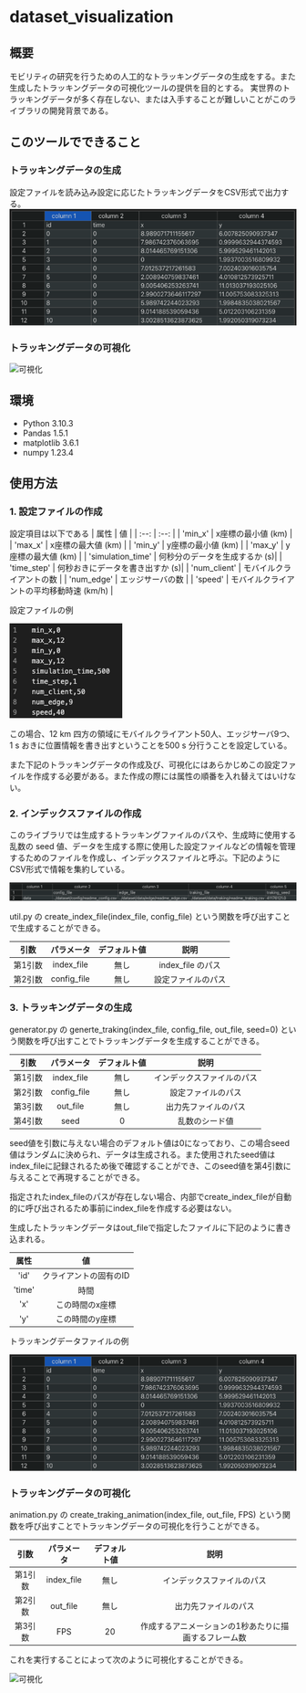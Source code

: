# dataset_visualization
## 概要

モビリティの研究を行うための人工的なトラッキングデータの生成をする。また生成したトラッキングデータの可視化ツールの提供を目的とする。
実世界のトラッキングデータが多く存在しない、または入手することが難しいことがこのライブラリの開発背景である。

## このツールでできること

### トラッキングデータの生成

設定ファイルを読み込み設定に応じたトラッキングデータをCSV形式で出力する。
![トラッキングデータ](/traking_csv.png)



### トラッキングデータの可視化

![可視化](/readme_animation.gif)

## 環境
- Python 3.10.3
- Pandas 1.5.1
- matplotlib 3.6.1
- numpy 1.23.4


## 使用方法

### 1. 設定ファイルの作成

設定項目は以下である
| 属性 | 値 |
| :--: | :--: |
| 'min_x' | x座標の最小値 (km) |
| 'max_x' | x座標の最大値 (km) |
| 'min_y' | y座標の最小値 (km) |
| 'max_y' | y座標の最大値 (km) |
| 'simulation_time' | 何秒分のデータを生成するか (s)|
| 'time_step' | 何秒おきにデータを書き出すか (s)|
| 'num_client' | モバイルクライアントの数 |
| 'num_edge' | エッジサーバの数 |
| 'speed' | モバイルクライアントの平均移動時速 (km/h) |

設定ファイルの例

![設定ファイル](/config.png)

この場合、12 km 四方の領域にモバイルクライアント50人、エッジサーバ9つ、1 s おきに位置情報を書き出すということを500 s 分行うことを設定している。

また下記のトラッキングデータの作成及び、可視化にはあらかじめこの設定ファイルを作成する必要がある。また作成の際には属性の順番を入れ替えてはいけない。

### 2. インデックスファイルの作成

このライブラリでは生成するトラッキングファイルのパスや、生成時に使用する乱数の seed 値、データを生成する際に使用した設定ファイルなどの情報を管理するためのファイルを作成し、インデックスファイルと呼ぶ。下記のようにCSV形式で情報を集約している。

![インデックス](./index.png)

util.py の create_index_file(index_file, config_file) という関数を呼び出すことで生成することができる。

| 引数 | パラメータ | デフォルト値 | 説明 |
| :--: | :--: | :--: | :--: |
| 第1引数 | index_file | 無し | index_file のパス |
| 第2引数 | config_file | 無し | 設定ファイルのパス |

### 3. トラッキングデータの生成

generator.py の generte_traking(index_file, config_file, out_file, seed=0) という関数を呼び出すことでトラッキングデータを生成することができる。

| 引数 | パラメータ | デフォルト値 | 説明 |
| :--: | :--: | :--: | :--: |
| 第1引数 | index_file | 無し | インデックスファイルのパス |
| 第2引数 | config_file | 無し | 設定ファイルのパス |
| 第3引数 | out_file | 無し | 出力先ファイルのパス |
| 第4引数 | seed | 0 | 乱数のシード値 |

seed値を引数に与えない場合のデフォルト値は0になっており、この場合seed値はランダムに決められ、データは生成される。また使用されたseed値はindex_fileに記録されるため後で確認することができ、このseed値を第4引数に与えることで再現することができる。

指定されたindex_fileのパスが存在しない場合、内部でcreate_index_fileが自動的に呼び出されるため事前にindex_fileを作成する必要はない。

生成したトラッキングデータはout_fileで指定したファイルに下記のように書き込まれる。

| 属性 | 値 |
| :--: | :--: |
| 'id' | クライアントの固有のID |
| 'time' | 時間 |
| 'x' | この時間のx座標 |
| 'y' | この時間のy座標 |

トラッキングデータファイルの例

![トラッキングデータ](/traking_csv.png)

### トラッキングデータの可視化

animation.py の create_traking_animation(index_file, out_file, FPS) という関数を呼び出すことでトラッキングデータの可視化を行うことができる。

| 引数 | パラメータ | デフォルト値 | 説明 |
| :--: | :--: | :--: | :--: |
| 第1引数 | index_file | 無し | インデックスファイルのパス |
| 第2引数 | out_file | 無し | 出力先ファイルのパス |
| 第3引数 | FPS | 20 | 作成するアニメーションの1秒あたりに描画するフレーム数 |

これを実行することによって次のように可視化することができる。

![可視化](/readme_animation.gif)
